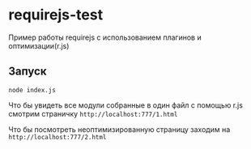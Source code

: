# requirejs-test

Пример работы requirejs с использованием плагинов и оптимизации(r.js)

## Запуск
   `node index.js`

Что бы увидеть все модули собранные в один файл с помощью r.js смотрим страничку `http://localhost:777/1.html`

Что бы посмотреть неоптимизированную страницу заходим на `http://localhost:777/2.html`
